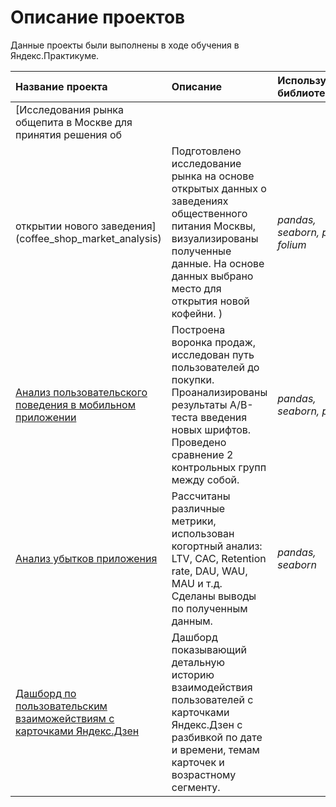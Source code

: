 # Описание проектов

Данные проекты были выполнены в ходе обучения в Яндекс.Практикуме.

| Название проекта | Описание | Используемые библиотеки | 
| :---------------------- | :---------------------- | :---------------------- |
| [Исследования рынка общепита в Москве для принятия решения об
открытии нового заведения](coffee_shop_market_analysis) | Подготовлено исследование рынка на основе открытых данных о заведениях общественного питания Москвы, визуализированы полученные данные. На основе данных выбрано место для открытия новой кофейни. )| *pandas, seaborn, plotly, folium* |
|[Анализ пользовательского поведения в мобильном приложении](analysis_user_behavior)|Построена воронка продаж, исследован путь пользователей до покупки. Проанализированы результаты A/B-теста введения новых шрифтов. Проведено сравнение 2 контрольных групп между собой.|*pandas, seaborn, plotly*|
|[Анализ убытков приложения](application_loss_analysis)|Рассчитаны различные метрики, использован когортный анализ: LTV, CAC, Retention rate, DAU, WAU, MAU и т.д. Сделаны выводы по полученным данным.|*pandas, seaborn*|
|[Дашборд по пользовательским взаиможействиям с карточками Яндекс.Дзен](dashboard_tableau)|Дашборд показывающий детальную историю взаимодействия пользователей с карточками Яндекс.Дзен с разбивкой по дате и времени, темам карточек и возрастному сегменту.||